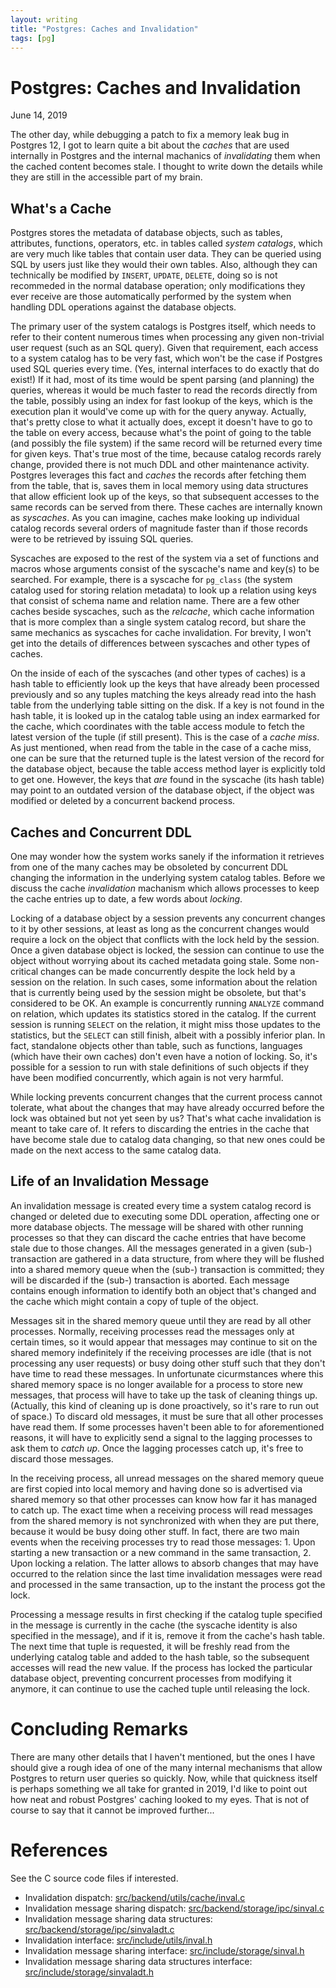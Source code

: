 ```yaml
---
layout: writing
title: "Postgres: Caches and Invalidation"
tags: [pg]
---
```

# Postgres: Caches and Invalidation

June 14, 2019

The other day, while debugging a patch to fix a memory leak bug in Postgres 12,  I got to learn
quite a bit about the *caches* that are used internally in Postgres and the internal machanics of
*invalidating* them when the cached content becomes stale.  I thought to write down the details
while they are still in the accessible part of my brain.

## What's a Cache

Postgres stores the metadata of database objects, such as tables, attributes, functions, operators,
etc. in tables called *system catalogs*, which are very much like tables that contain user data.
They can be queried using SQL by users just like they would their own tables.  Also, although
they can technically be modified by `INSERT`, `UPDATE`, `DELETE`, doing so is not recommeded in
the normal database operation; only modifications they ever receive are those automatically
performed by the system when handling DDL operations against the database objects.

The primary user of the system catalogs is Postgres itself, which needs to refer to their content
numerous times when processing any given non-trivial user request (such as an SQL query).  Given
that requirement, each access to a system catalog has to be very fast, which won't be the case
if Postgres used SQL queries every time. (Yes, internal interfaces to do exactly that do exist!)
If it had, most of its time would be spent parsing (and planning) the queries, whereas it would
be much faster to read the records directly from the table, possibly using an index for fast
lookup of the keys, which is the execution plan it would've come up with for the query anyway.
Actually, that's pretty close to what it actually does, except it doesn't have to go to the table on
every access, because what's the point of going to the table (and possibly the file system) if the
same record will be returned every time for given keys.  That's true most of the time, because
catalog records rarely change, provided there is not much DDL and other maintenance activity.
Postgres leverages this fact and *caches* the records after fetching them from the table, that is,
saves them in local memory using data structures that allow efficient look up of the keys, so that
subsequent accesses to the same records can be served from there.  These caches are internally
known as *syscaches*.  As you can imagine, caches make looking up individual catalog records several
orders of magnitude faster than if those records were to be retrieved by issuing SQL queries.

Syscaches are exposed to the rest of the system via a set of functions and macros whose arguments
consist of the syscache's name and key(s) to be searched.  For example, there is a syscache for
`pg_class` (the system catalog used for storing relation metadata) to look up a relation using keys
that consist of schema name and relation name.  There are a few other caches beside syscaches, such
as the *relcache*, which cache information that is more complex than a single system catalog
record, but share the same mechanics as syscaches for cache invalidation. For brevity, I won't
get into the details of differences between syscaches and other types of caches.

On the inside of each of the syscaches (and other types of caches) is a hash table to efficiently
look up the keys that have already been processed previously and so any tuples matching the keys
already read into the hash table from the underlying table sitting on the disk.  If a key is not
found in the hash table, it is looked up in the catalog table using an index earmarked for the
cache, which coordinates with the table access module to fetch the latest version of the tuple (if
still present).  This is the case of a *cache miss*. As just mentioned, when read from the table
in the case of a cache miss, one can be sure that the returned tuple is the latest version of the
record for the database object, because the table access method layer is explicitly told to get one.
However, the keys that *are* found in the syscache (its hash table) may point to an outdated version
of the database object, if the object was modified or deleted by a concurrent backend process.

## Caches and Concurrent DDL

One may wonder how the system works sanely if the information it retrieves from one of the many caches
may be obsoleted by concurrent DDL changing the information in the underlying system catalog tables.
Before we discuss the cache *invalidation* machanism which allows processes to keep the cache
entries up to date, a few words about *locking*.

Locking of a database object by a session prevents any concurrent changes to it by other sessions,
at least as long as the concurrent changes would require a lock on the object that conflicts with
the lock held by the session.  Once a given database object is locked, the session can continue
to use the object without worrying about its cached metadata going stale.  Some non-critical
changes can be made concurrently despite the lock held by a session on the relation. In such cases,
some information about the relation that is currently being used by the session might be obsolete,
but that's considered to be OK.  An example is concurrently running `ANALYZE` command on relation,
which updates its statistics stored in the catalog. If the current session is running `SELECT` on
the relation, it might miss those updates to the statistics, but the `SELECT` can still finish,
albeit with a possibly inferior plan.  In fact, standalone objects other than table, such as
functions, languages (which have their own caches) don't even have a notion of locking.  So, it's
possible for a session to run with stale definitions of such objects if they have been modified
concurrently, which again is not very harmful.

While locking prevents concurrent changes that the current process cannot tolerate, what about the
changes that may have already occurred before the lock was obtained but not yet seen by us? That's
what cache invalidation is meant to take care of.  It refers to discarding the entries in the cache
that have become stale due to catalog data changing, so that new ones could be made on the next
access to the same catalog data.

## Life of an Invalidation Message

An invalidation message is created every time a system catalog record is changed or deleted due to
executing some DDL operation, affecting one or more database objects.  The message will be shared with
other running processes so that they can discard the cache entries that have become stale due to those
changes.  All the  messages generated in a given (sub-) transaction are gathered in a data structure,
from where they will be flushed into a shared memory queue when the (sub-) transaction is committed;
they will be discarded if the (sub-) transaction is aborted.  Each message contains enough
information to identify both an object that's changed and the cache which might contain a copy of
tuple of the object.

Messages sit in the shared memory queue until they are read by all other processes.  Normally,
receiving processes read the messages only at certain times, so it would appear that messages may 
continue to sit on the shared memory indefinitely if the receiving processes are idle (that is not
processing any user requests) or busy doing other stuff such that they don't have time to read these
messages. In unfortunate cicurmstances where this shared memory space is no longer available for a
process to store new messages, that process will have to take up the task of cleaning things up.
(Actually, this kind of cleaning up is done proactively, so it's rare to run out of space.) To discard
old messages, it must be sure that all other processes have read them.  If some processes haven't been
able to for aforementioned reasons, it will have to explicitly send a signal to the lagging processes
to ask them to *catch up*.  Once the lagging processes catch up, it's free to discard those messages.

In the receiving process, all unread messages on the shared memory queue are first copied into
local memory and having done so is advertised via shared memory so that other processes can know
how far it has managed to catch up.  The exact time when a receiving process will read messages from
the shared memory is not synchronized with when they are put there, because it would be busy doing
other stuff.  In fact, there are two main events when the receiving processes try to read those
messages: 1. Upon starting a new transaction or a new command in the same transaction, 2. Upon
locking a relation.  The latter allows to absorb changes that may have occurred to the relation
since the last time invalidation messages were read and processed in the same transaction, up to the
instant the process got the lock.

Processing a message results in first checking if the catalog tuple specified in the message is
currently in the cache (the syscache identity is also specified in the message), and if it is, remove
it from the cache's hash table.  The next time that tuple is requested, it will be freshly read from
the underlying catalog table and added to the hash table, so the subsequent accesses will read the new
value.  If the process has locked the particular database object, preventing concurrent processes from
modifying it anymore, it can continue to use the cached tuple until releasing the lock.

# Concluding Remarks

There are many other details that I haven't mentioned, but the ones I have should give a rough idea
of one of the many internal mechanisms that allow Postgres to return user queries so quickly.  Now,
while that quickness itself is perhaps something we all take for granted in 2019, I'd like to point
out how neat and robust Postgres' caching looked to my eyes.  That is not of course to say that it
cannot be improved further...

# References

See the C source code files if interested.

* Invalidation dispatch: [src/backend/utils/cache/inval.c](https://git.postgresql.org/gitweb/?p=postgresql.git;f=src/backend/utils/cache/inval.c;hb=HEAD)
* Invalidation message sharing dispatch: [src/backend/storage/ipc/sinval.c](https://git.postgresql.org/gitweb/?p=postgresql.git;f=src/backend/storage/ipc/sinval.c;hb=HEAD)
* Invalidation message sharing data structures: [src/backend/storage/ipc/sinvaladt.c](https://git.postgresql.org/gitweb/?p=postgresql.git;f=src/backend/storage/ipc/sinvaladt.c;hb=HEAD)
* Invalidation interface: [src/include/utils/inval.h](https://git.postgresql.org/gitweb/?p=postgresql.git;f=src/include/utils/inval.h;hb=HEAD)
* Invalidation message sharing interface: [src/include/storage/sinval.h](https://git.postgresql.org/gitweb/?p=postgresql.git;f=src/include/storage/sinval.h;hb=HEAD)
* Invalidation message sharing data structures interface: [src/include/storage/sinvaladt.h](https://git.postgresql.org/gitweb/?p=postgresql.git;f=src/include/storage/sinvaladt.h;hb=HEAD)
